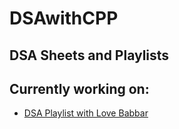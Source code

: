 # DSAwithCPP
## DSA Sheets and Playlists 
## Currently working on:
- <a href = "https://www.youtube.com/playlist?list=PLDzeHZWIZsTryvtXdMr6rPh4IDexB5NIA">DSA Playlist with Love Babbar</a>
